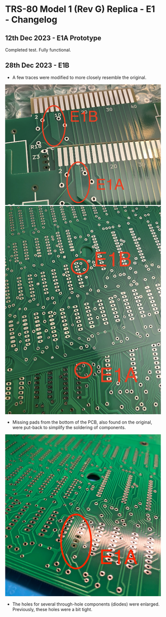 # TRS-80 Model 1 (Rev G) Replica - E1 - Changelog

## 12th Dec 2023 - E1A Prototype

Completed test. Fully functional.

## 28th Dec 2023 - E1B

- A few traces were modified to more closely resemble the original.

![Optimized trace shape at edge-connector](/Changelog/E1B_1.png)
![Increase trace size frm 0.3mm to 0.5mm](/Changelog/E1B_2.png)

- Missing pads from the bottom of the PCB, also found on the original, were put-back to simplify the soldering of components.

![Missing pads on bottom of E1A](/Changelog/E1B_0.png)

- The holes for several through-hole components (diodes) were enlarged. Previously, these holes were a bit tight.

